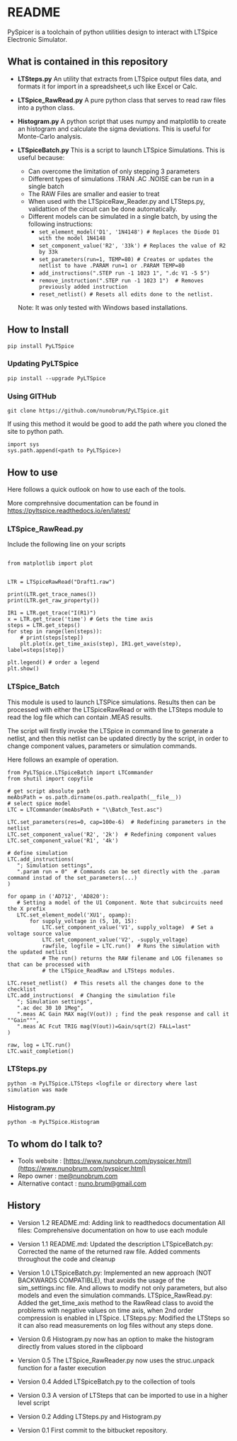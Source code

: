 # README #

PySpicer is a toolchain of python utilities design to interact with LTSpice Electronic Simulator.

## What is contained in this repository ##

* __LTSteps.py__ 
An utility that extracts from LTSpice output files data, and formats it for import in a spreadsheet,s uch like Excel or Calc. 

* __LTSpice_RawRead.py__
A pure python class that serves to read raw files into a python class.

* __Histogram.py__
A python script that uses numpy and matplotlib to create an histogram and calculate the sigma deviations. This is useful for Monte-Carlo analysis. 

* __LTSpiceBatch.py__
This is a script to launch LTSpice Simulations. This is useful because:

    - Can overcome the limitation of only stepping 3 parameters
    - Different types of simulations .TRAN .AC .NOISE can be run in a single batch
    - The RAW Files are smaller and easier to treat
    - When used with the LTSpiceRaw_Reader.py and LTSteps.py, validattion of the circuit can be done automatically.
    - Different models can be simulated in a single batch, by using the following instructions:
    	- `set_element_model('D1', '1N4148') # Replaces the Diode D1 with the model 1N4148 `  
    	- `set_component_value('R2', '33k') # Replaces the value of R2 by 33k`  
    	- `set_parameters(run=1, TEMP=80) # Creates or updates the netlist to have .PARAM run=1 or .PARAM TEMP=80`  
    	- `add_instructions(".STEP run -1 1023 1", ".dc V1 -5 5") `  
    	- `remove_instruction(".STEP run -1 1023 1")  # Removes previously added instruction`  
    	- `reset_netlist() # Resets all edits done to the netlist.`  

    Note: It was only tested with Windows based installations.

## How to Install ##
`pip install PyLTSpice `  

### Updating PyLTSpice ###
 `pip install --upgrade PyLTSpice `  

### Using GITHub ###

 `git clone https://github.com/nunobrum/PyLTSpice.git `  
 
If using this method it would be good to add the path where you cloned the site to python path.

 `import sys `  
 `sys.path.append(<path to PyLTSpice>) `  

## How to use ##

Here follows a quick outlook on how to use each of the tools.

More comprehnsive documentation can be found in https://pyltspice.readthedocs.io/en/latest/

### LTSpice_RawRead.py ###
Include the following line on your scripts

 ```from PyLTSpice.LTSpice_RawRead import LTSpiceRawRead
 
 from matplotlib import plot
 
 
 LTR = LTSpiceRawRead("Draft1.raw") 

 print(LTR.get_trace_names())
 print(LTR.get_raw_property())
 
 IR1 = LTR.get_trace("I(R1)")
 x = LTR.get_trace('time') # Gets the time axis
 steps = LTR.get_steps()
 for step in range(len(steps)):
     # print(steps[step])
     plt.plot(x.get_time_axis(step), IR1.get_wave(step), label=steps[step])

 plt.legend() # order a legend
 plt.show()
 ```   

### LTSpice_Batch ###
This module is used to launch LTSPice simulations. Results then can be processed with either the LTSpiceRawRead
or with the LTSteps module to read the log file which can contain .MEAS results.

The script will firstly invoke the LTSpice in command line to generate a netlist, and then this netlist can be 
updated directly by the script, in order to change component values, parameters or simulation commands.

Here follows an example of operation.

 ```import os
from PyLTSpice.LTSpiceBatch import LTCommander
from shutil import copyfile
 
# get script absolute path
meAbsPath = os.path.dirname(os.path.realpath(__file__))
# select spice model
LTC = LTCommander(meAbsPath + "\\Batch_Test.asc")
 
LTC.set_parameters(res=0, cap=100e-6)  # Redefining parameters in the netlist
LTC.set_component_value('R2', '2k')  # Redefining component values
LTC.set_component_value('R1', '4k')
 
# define simulation
LTC.add_instructions(
    "; Simulation settings",
    ".param run = 0"  # Commands can be set directly with the .param command instad of the set_parameters(...)
)
 
for opamp in ('AD712', 'AD820'):
    # Setting a model of the U1 Component. Note that subcircuits need the X prefix
    LTC.set_element_model('XU1', opamp):
        for supply_voltage in (5, 10, 15):
            LTC.set_component_value('V1', supply_voltage)  # Set a voltage source value
            LTC.set_component_value('V2', -supply_voltage)
            rawfile, logfile = LTC.run()  # Runs the simulation with the updated netlist
            # The run() returns the RAW filename and LOG filenames so that can be processed with
            # the LTSpice_ReadRaw and LTSteps modules.

LTC.reset_netlist()  # This resets all the changes done to the checklist
LTC.add_instructions(  # Changing the simulation file
    "; Simulation settings",
    ".ac dec 30 10 1Meg",
    ".meas AC Gain MAX mag(V(out)) ; find the peak response and call it ""Gain""",
    ".meas AC Fcut TRIG mag(V(out))=Gain/sqrt(2) FALL=last"
)

raw, log = LTC.run()
LTC.wait_completion()
```

### LTSteps.py ###

 `python -m PyLTSpice.LTSteps <logfile or directory where last simulation was made `

### Histogram.py ###

 `python -m PyLTSpice.Histogram `  

## To whom do I talk to? ##

* Tools website : [https://www.nunobrum.com/pyspicer.html](https://www.nunobrum.com/pyspicer.html)
* Repo owner : [me@nunobrum.com](me@nunobrum.com) 
* Alternative contact : nuno.brum@gmail.com

## History ##
* Version 1.2
README.md:
Adding link to readthedocs documentation
All files:
Comprehensive documentation on how to use each module

* Version 1.1
README.md:
Updated the description
LTSpiceBatch.py:
Corrected the name of the returned raw file.
Added comments throughout the code and cleanup

* Version 1.0
LTSpiceBatch.py: 
Implemented an new approach (NOT BACKWARDS COMPATIBLE), that avoids the usage of the sim_settings.inc file.
And allows to modify not only parameters, but also models and even the simulation commands.
LTSpice_RawRead.py: 
Added the get_time_axis method to the RawRead class to avoid the problems with negative values on
time axis, when 2nd order compression is enabled in LTSpice.
LTSteps.py: 
Modified the LTSteps so it can also read measurements on log files without any steps done.


* Version 0.6
Histogram.py now has an option to make the histogram directly from values stored in the clipboard

* Version 0.5
The LTSpice_RawReader.py now uses the struc.unpack function for a faster execution

* Version 0.4
Added LTSpiceBatch.py to the collection of tools

* Version 0.3
A version of LTSteps that can be imported to use in a higher level script 

* Version 0.2
Adding LTSteps.py and Histogram.py

* Version 0.1 
First commit to the bitbucket repository.

